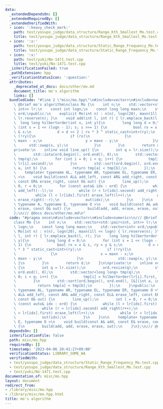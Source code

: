 ```yaml
---
data:
  _extendedDependsOn: []
  _extendedRequiredBy: []
  _extendedVerifiedWith:
  - icon: ':heavy_check_mark:'
    path: test/yosupo_judge/data_structure/Range_Kth_Smallest_Mo.test.cpp
    title: test/yosupo_judge/data_structure/Range_Kth_Smallest_Mo.test.cpp
  - icon: ':x:'
    path: test/yosupo_judge/data_structure/Static_Range_Frequency_Mo.test.cpp
    title: test/yosupo_judge/data_structure/Static_Range_Frequency_Mo.test.cpp
  - icon: ':x:'
    path: test/yuki/No-1471.test.cpp
    title: test/yuki/No-1471.test.cpp
  _isVerificationFailed: true
  _pathExtension: hpp
  _verificationStatusIcon: ':question:'
  attributes:
    _deprecated_at_docs: docs/other/mo.md
    document_title: mo's algorithm
    links: []
  bundledCode: "#line 2 \"misc/mo.hpp\"\n#include<vector>\n#include<numeric>\n///\
    \ @brief mo's algorithm\nclass Mo {\n    int n;\n    std::vector<std::pair<int,\
    \ int>> lr;\n    const int logn;\n    const long long maxn;\n    std::vector<int>\
    \ ord;\npublic:\n    explicit Mo(int n) : n(n), logn(20), maxn(1ll << logn) {\
    \ lr.reserve(n); }\n    void add(int l, int r) { lr.emplace_back(l, r); }\n  \
    \  long long hilbertorder(int x, int y){\n        long long d = 0;\n        for\
    \ (int s = 1 << (logn - 1); s; s >>= 1) {\n            bool rx = x & s, ry = y\
    \ & s;\n            d = d << 2 | rx * 3 ^ static_cast<int>(ry);\n            if\
    \ (!ry){\n                if (rx)\n                {\n                    x =\
    \ maxn - x;\n                    y = maxn - y;\n                }\n          \
    \      std::swap(x, y);\n            }\n        }\n        return d;\n    }\n\n\
    private:\n    inline void line_up() {\n        int q = lr.size();\n        ord.resize(q);\n\
    \        std::iota(ord.begin(), ord.end(), 0);\n        std::vector<long long>\
    \ tmp(q);\n        for (int i = 0; i < q; i++) {\n            tmp[i] = hilbertorder(lr[i].first,\
    \ lr[i].second);\n        }\n        std::sort(ord.begin(), ord.end(), [&](int\
    \ a, int b) {\n            return tmp[a] < tmp[b];\n        });\n    }\npublic:\n\
    \    template< typename AL, typename AR, typename EL, typename ER, typename O\
    \ >\n    void build(const AL& add_left, const AR& add_right, const EL& erase_left,\
    \ const ER& erase_right, const O& out) {\n        line_up();\n        int l =\
    \ 0, r = 0;\n        for (const auto& idx : ord) {\n            while (l > lr[idx].first)\
    \ add_left(--l);\n            while (r < lr[idx].second) add_right(r++);\n   \
    \         while (l < lr[idx].first) erase_left(l++);\n            while (r > lr[idx].second)\
    \ erase_right(--r);\n            out(idx);\n        }\n    }\n\n    template<\
    \ typename A, typename E, typename O >\n    void build(const A& add, const E&\
    \ erase, const O& out) {\n        build(add, add, erase, erase, out);\n    }\n\
    };\n/// @docs docs/other/mo.md\n"
  code: "#pragma once\n#include<vector>\n#include<numeric>\n/// @brief mo's algorithm\n\
    class Mo {\n    int n;\n    std::vector<std::pair<int, int>> lr;\n    const int\
    \ logn;\n    const long long maxn;\n    std::vector<int> ord;\npublic:\n    explicit\
    \ Mo(int n) : n(n), logn(20), maxn(1ll << logn) { lr.reserve(n); }\n    void add(int\
    \ l, int r) { lr.emplace_back(l, r); }\n    long long hilbertorder(int x, int\
    \ y){\n        long long d = 0;\n        for (int s = 1 << (logn - 1); s; s >>=\
    \ 1) {\n            bool rx = x & s, ry = y & s;\n            d = d << 2 | rx\
    \ * 3 ^ static_cast<int>(ry);\n            if (!ry){\n                if (rx)\n\
    \                {\n                    x = maxn - x;\n                    y =\
    \ maxn - y;\n                }\n                std::swap(x, y);\n           \
    \ }\n        }\n        return d;\n    }\n\nprivate:\n    inline void line_up()\
    \ {\n        int q = lr.size();\n        ord.resize(q);\n        std::iota(ord.begin(),\
    \ ord.end(), 0);\n        std::vector<long long> tmp(q);\n        for (int i =\
    \ 0; i < q; i++) {\n            tmp[i] = hilbertorder(lr[i].first, lr[i].second);\n\
    \        }\n        std::sort(ord.begin(), ord.end(), [&](int a, int b) {\n  \
    \          return tmp[a] < tmp[b];\n        });\n    }\npublic:\n    template<\
    \ typename AL, typename AR, typename EL, typename ER, typename O >\n    void build(const\
    \ AL& add_left, const AR& add_right, const EL& erase_left, const ER& erase_right,\
    \ const O& out) {\n        line_up();\n        int l = 0, r = 0;\n        for\
    \ (const auto& idx : ord) {\n            while (l > lr[idx].first) add_left(--l);\n\
    \            while (r < lr[idx].second) add_right(r++);\n            while (l\
    \ < lr[idx].first) erase_left(l++);\n            while (r > lr[idx].second) erase_right(--r);\n\
    \            out(idx);\n        }\n    }\n\n    template< typename A, typename\
    \ E, typename O >\n    void build(const A& add, const E& erase, const O& out)\
    \ {\n        build(add, add, erase, erase, out);\n    }\n};\n/// @docs docs/other/mo.md"
  dependsOn: []
  isVerificationFile: false
  path: misc/mo.hpp
  requiredBy: []
  timestamp: '2023-04-06 20:41:27+09:00'
  verificationStatus: LIBRARY_SOME_WA
  verifiedWith:
  - test/yosupo_judge/data_structure/Static_Range_Frequency_Mo.test.cpp
  - test/yosupo_judge/data_structure/Range_Kth_Smallest_Mo.test.cpp
  - test/yuki/No-1471.test.cpp
documentation_of: misc/mo.hpp
layout: document
redirect_from:
- /library/misc/mo.hpp
- /library/misc/mo.hpp.html
title: mo's algorithm
---
```

